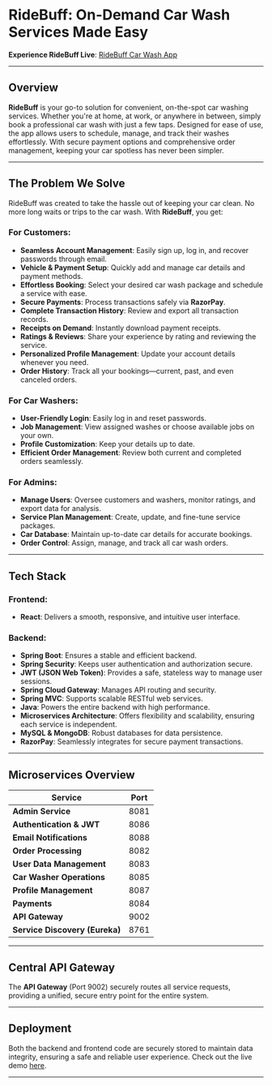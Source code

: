 # RideBuff: On-Demand Car Wash Services Made Easy

**Experience RideBuff Live**: [RideBuff Car Wash App](https://ridebuff-car-wash.netlify.app/)

---

## Overview

**RideBuff** is your go-to solution for convenient, on-the-spot car washing services. Whether you're at home, at work, or anywhere in between, simply book a professional car wash with just a few taps. Designed for ease of use, the app allows users to schedule, manage, and track their washes effortlessly. With secure payment options and comprehensive order management, keeping your car spotless has never been simpler.

---

## The Problem We Solve

RideBuff was created to take the hassle out of keeping your car clean. No more long waits or trips to the car wash. With **RideBuff**, you get:

### For Customers:
- **Seamless Account Management**: Easily sign up, log in, and recover passwords through email.
- **Vehicle & Payment Setup**: Quickly add and manage car details and payment methods.
- **Effortless Booking**: Select your desired car wash package and schedule a service with ease.
- **Secure Payments**: Process transactions safely via **RazorPay**.
- **Complete Transaction History**: Review and export all transaction records.
- **Receipts on Demand**: Instantly download payment receipts.
- **Ratings & Reviews**: Share your experience by rating and reviewing the service.
- **Personalized Profile Management**: Update your account details whenever you need.
- **Order History**: Track all your bookings—current, past, and even canceled orders.

### For Car Washers:
- **User-Friendly Login**: Easily log in and reset passwords.
- **Job Management**: View assigned washes or choose available jobs on your own.
- **Profile Customization**: Keep your details up to date.
- **Efficient Order Management**: Review both current and completed orders seamlessly.

### For Admins:
- **Manage Users**: Oversee customers and washers, monitor ratings, and export data for analysis.
- **Service Plan Management**: Create, update, and fine-tune service packages.
- **Car Database**: Maintain up-to-date car details for accurate bookings.
- **Order Control**: Assign, manage, and track all car wash orders.

---

## Tech Stack

### Frontend:
- **React**: Delivers a smooth, responsive, and intuitive user interface.

### Backend:
- **Spring Boot**: Ensures a stable and efficient backend.
- **Spring Security**: Keeps user authentication and authorization secure.
- **JWT (JSON Web Token)**: Provides a safe, stateless way to manage user sessions.
- **Spring Cloud Gateway**: Manages API routing and security.
- **Spring MVC**: Supports scalable RESTful web services.
- **Java**: Powers the entire backend with high performance.
- **Microservices Architecture**: Offers flexibility and scalability, ensuring each service is independent.
- **MySQL & MongoDB**: Robust databases for data persistence.
- **RazorPay**: Seamlessly integrates for secure payment transactions.

---

## Microservices Overview

| Service                      | Port  |
| ----------------------------- | ----- |
| **Admin Service**             | 8081  |
| **Authentication & JWT**      | 8086  |
| **Email Notifications**       | 8088  |
| **Order Processing**          | 8082  |
| **User Data Management**      | 8083  |
| **Car Washer Operations**     | 8085  |
| **Profile Management**        | 8087  |
| **Payments**                  | 8084  |
| **API Gateway**               | 9002  |
| **Service Discovery (Eureka)**| 8761  |

---

## Central API Gateway

The **API Gateway** (Port 9002) securely routes all service requests, providing a unified, secure entry point for the entire system.

---

## Deployment

Both the backend and frontend code are securely stored to maintain data integrity, ensuring a safe and reliable user experience. Check out the live demo [here](https://ridebuff-car-wash.netlify.app/).

---
